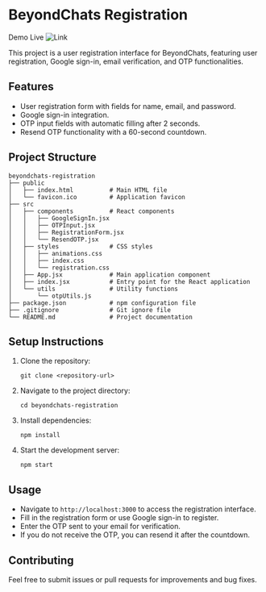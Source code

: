 # BeyondChats Registration

Demo Live ![Link](https://byond-chats.vercel.app/)

This project is a user registration interface for BeyondChats, featuring user registration, Google sign-in, email verification, and OTP functionalities.

## Features

- User registration form with fields for name, email, and password.
- Google sign-in integration.
- OTP input fields with automatic filling after 2 seconds.
- Resend OTP functionality with a 60-second countdown.

## Project Structure

```
beyondchats-registration
├── public
│   ├── index.html          # Main HTML file
│   └── favicon.ico         # Application favicon
├── src
│   ├── components          # React components
│   │   ├── GoogleSignIn.jsx
│   │   ├── OTPInput.jsx
│   │   ├── RegistrationForm.jsx
│   │   └── ResendOTP.jsx
│   ├── styles              # CSS styles
│   │   ├── animations.css
│   │   ├── index.css
│   │   └── registration.css
│   ├── App.jsx             # Main application component
│   ├── index.jsx           # Entry point for the React application
│   └── utils               # Utility functions
│       └── otpUtils.js
├── package.json            # npm configuration file
├── .gitignore              # Git ignore file
└── README.md               # Project documentation
```

## Setup Instructions

1. Clone the repository:
   ```
   git clone <repository-url>
   ```

2. Navigate to the project directory:
   ```
   cd beyondchats-registration
   ```

3. Install dependencies:
   ```
   npm install
   ```

4. Start the development server:
   ```
   npm start
   ```

## Usage

- Navigate to `http://localhost:3000` to access the registration interface.
- Fill in the registration form or use Google sign-in to register.
- Enter the OTP sent to your email for verification.
- If you do not receive the OTP, you can resend it after the countdown.

## Contributing

Feel free to submit issues or pull requests for improvements and bug fixes.
